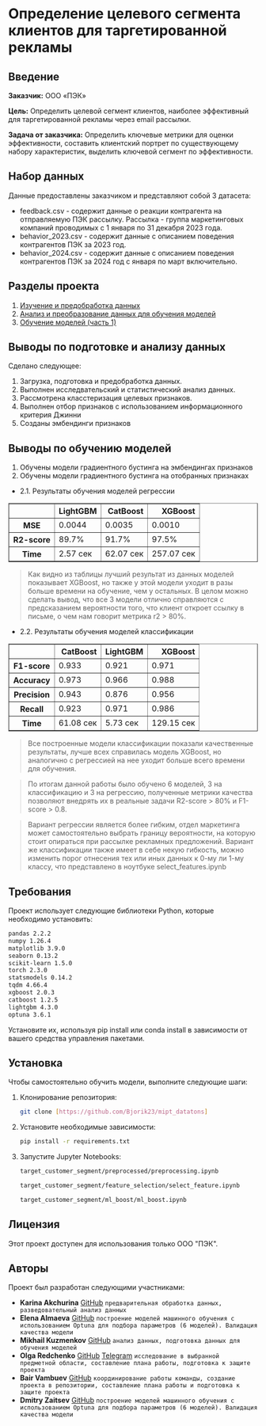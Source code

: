 # Определение целевого сегмента клиентов для таргетированной рекламы

## Введение

**Заказчик:** ООО «ПЭК»

**Цель:** Определить целевой сегмент клиентов, наиболее эффективный для таргетированной рекламы через email рассылки.

**Задача от заказчика:** Определить ключевые метрики для оценки эффективности, составить клиентский портрет по существующему набору характеристик, выделить ключевой сегмент по эффективности.

## Набор данных
Данные предоставлены заказчиком и представляют собой 3 датасета:
- feedback.csv - содержит данные о реакции контрагента на отправляемую ПЭК рассылку. Рассылка - группа маркетинговых компаний проводимых с 1 января по 31 декабря 2023 года.
- behavior_2023.csv - содержит данные с описанием поведения контрагентов ПЭК за 2023 год.
- behavior_2024.csv - содержит данные с описанием поведения контрагентов ПЭК за 2024 год с января по март включительно.

## Разделы проекта
1. [Изучение и предобработка данных](https://github.com/Bjorik23/mipt_datatons/blob/main/target_customer_segment/preprocessed/preprocessing.ipynb)
2. [Анализ и преобразование данных для обучения моделей](https://github.com/Bjorik23/mipt_datatons/blob/2aeba62bde0779a5aae4be6eb05c55d1c45453bb/target_customer_segment/feature_selection/select_feature.ipynb)
3. [Обучение моделей (часть 1)](https://github.com/Bjorik23/mipt_datatons/blob/2aeba62bde0779a5aae4be6eb05c55d1c45453bb/target_customer_segment/ml_boost/ml_boost.ipynb)

## Выводы по подготовке и анализу данных

Сделано следующее:
1. Загрузка, подготовка и предобработка данных.
3. Выполнен исследвательский и статистический анализ данных.
3. Рассмотрена класстеризация целевых признаков.
4. Выполнен отбор признаков с использованием информационного критерия Джинни
5. Созданы эмбендинги признаков

## Выводы по обучению моделей

1. Обучены модели градиентного бустинга на эмбендингах признаков
2. Обучены модели градиентного бустинга на отобранных признаках

 - 2.1. Результаты обучения моделей регрессии

<div>

<table border="1" class="dataframe">
  <thead>
    <tr style="text-align: right;">
      <th></th>
      <th>LightGBM</th>
      <th>CatBoost</th>
      <th>XGBoost</th>
    </tr>
  </thead>
  <tbody>
    <tr>
      <th>MSE</th>
      <td>0.0044</td>
      <td>0.0035</td>
      <td>0.0010</td>
    </tr>
    <tr>
      <th>R2-score</th>
      <td>89.7%</td>
      <td>91.7%</td>
      <td>97.5%</td>
    </tr>
    <tr>
      <th>Time</th>
      <td>2.57 сек</td>
      <td>62.07 сек</td>
      <td>257.07 сек</td>
    </tr>
  </tbody>
</table>
</div>

> Как видно из таблицы лучший результат из данных моделей показывает XGBoost, но также у этой модели уходит в разы больше времени на обучение, чем у остальных.
> В целом можно сделать вывод, что все 3 модели отлично справляются с предсказанием вероятности того, что клиент откроет ссылку в письме, о чем нам говорит метрика r2 > 80%.


 - 2.2. Результаты обучения моделей классификации

<div>
<table border="1" class="dataframe">
  <thead>
    <tr style="text-align: right;">
      <th></th>
      <th>CatBoost</th>
      <th>LightGBM</th>
      <th>XGBoost</th>
    </tr>
  </thead>
  <tbody>
    <tr>
      <th>F1-score</th>
      <td>0.933</td>
      <td>0.921</td>
      <td>0.971</td>
    </tr>
    <tr>
      <th>Accuracy</th>
      <td>0.973</td>
      <td>0.966</td>
      <td>0.988</td>
    </tr>
    <tr>
      <th>Precision</th>
      <td>0.943</td>
      <td>0.876</td>
      <td>0.956</td>
    </tr>
    <tr>
      <th>Recall</th>
      <td>0.923</td>
      <td>0.971</td>
      <td>0.986</td>
    </tr>
    <tr>
      <th>Time</th>
      <td>61.08 сек</td>
      <td>5.73 сек</td>
      <td>129.15 сек</td>
    </tr>
  </tbody>
</table>
</div>

> Все построенные модели классификации показали качественные результаты, лучше всех справилась модель XGBoost, но аналогично с регрессией на нее уходит больше всего времени для обучения.

> По итогам данной работы было обучено 6 моделей, 3 на классификацию и 3 на регрессию, полученные метрики качества позволяют внедрять их в реальные задачи R2-score > 80% и F1-score > 0.8. 

> Вариант регрессии является более гибким, отдел маркетинга может самостоятельно выбрать границу вероятности, на которую стоит опираться при рассылке рекламных предложений. Вариант же классификации также имеет в себе некую гибкость, можно изменить порог отнесения тех или иных данных к 0-му ли 1-му классу, что представлено в ноутбуке select_features.ipynb

## Требования

Проект использует следующие библиотеки Python, которые необходимо установить:

```bash
pandas 2.2.2
numpy 1.26.4
matplotlib 3.9.0
seaborn 0.13.2
scikit-learn 1.5.0
torch 2.3.0
statsmodels 0.14.2
tqdm 4.66.4
xgboost 2.0.3
catboost 1.2.5
lightgbm 4.3.0
optuna 3.6.1
```

Установите их, используя pip install или conda install в зависимости от вашего средства управления пакетами.

## Установка

Чтобы самостоятельно обучить модели, выполните следующие шаги:

1. Клонирование репозитория:
   ```bash
   git clone [https://github.com/Bjorik23/mipt_datatons]
   ```
2. Установите необходимые зависимости:
   ```bash
   pip install -r requirements.txt
   ```
3. Запустите Jupyter Notebooks:
    ```bash
   target_customer_segment/preprocessed/preprocessing.ipynb
   ```
   ```bash
   target_customer_segment/feature_selection/select_feature.ipynb
   ```
   ```bash
   target_customer_segment/ml_boost/ml_boost.ipynb
   ```


## Лицензия

Этот проект доступен для использования только ООО "ПЭК".

## Авторы

Проект был разработан следующими участниками:

- **Karina Akchurina** [GitHub](https://github.com/Karina1605) `предварительная обработка данных, разведовательный анализ данных`
- **Elena Almaeva** [GitHub](https://github.com/Cu-hedgehog) `построение моделей машинного обучения с использованием Optuna для подбора параметров (6 моделей). Валидация качества модели`
- **Mikhail Kuzmenkov** [GitHub](https://github.com/MikhailKuzm) `анализ данных, подготовка данных для обучения моделей`
- **Olga Redchenko** [GitHub](https://github.com/OlgaRedchenko) [Telegram](https://t.me/Bjorik23) `исследование в выбранной предметной области, составление плана работы, подготовка к защите проекта`
- **Bair Vambuev** [GitHub](https://github.com/Bjorik23) `координирование работы команды, создание проекта в репозитории, составление плана работы и подготовка к защите проекта`
- **Dmitry Zaitsev** [GitHub](https://github.com/DimaZaytsev) `построение моделей машинного обучения с использованием Optuna для подбора параметров (6 моделей). Валидация качества модели`
